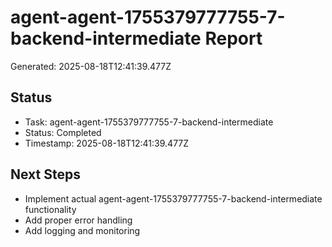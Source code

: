 # agent-agent-1755379777755-7-backend-intermediate Report

Generated: 2025-08-18T12:41:39.477Z

## Status
- Task: agent-agent-1755379777755-7-backend-intermediate
- Status: Completed
- Timestamp: 2025-08-18T12:41:39.477Z

## Next Steps
- Implement actual agent-agent-1755379777755-7-backend-intermediate functionality
- Add proper error handling
- Add logging and monitoring
